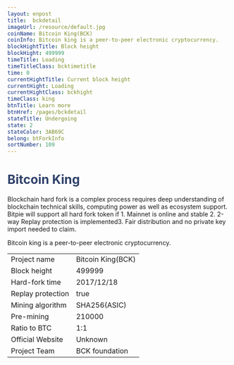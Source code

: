 ```yaml
---
layout: enpost
title:  bckdetail
imageUrl: /resource/default.jpg
coinName: Bitcoin King(BCK)
coinInfo: Bitcoin king is a peer-to-peer electronic cryptocurrency.
blockHightTitle: Block height
blockHight: 499999
timeTitle: Loading
timeTitleClass: bcktimetitle
time: 0
currentHightTitle: Current block height
currentHight: Loading
currentHightClass: bckhight
timeClass: king
btnTitle: Learn more
btnHref: /pages/bckdetail
stateTitle: Undergoing
state: 2
stateColor: 3AB69C
belong: btForkInfo
sortNumber: 109
---
```

<h1 style="color: #2F416A">Bitcoin King</h1>
<p class="summarytxt">Blockchain hard fork is a complex process requires deep understanding of blockchain technical skills, computing power as well as ecosystem support. Bitpie will support all hard fork token if 1. Mainnet is online and stable 2. 2-way Replay protection is implemented3. Fair distribution and no private key import needed to claim.
</p>
<p>Bitcoin king is a peer-to-peer electronic cryptocurrency.
</p>
<table class="center">
  <tbody>
    <tr>
        <td class="tablehalf">Project name</td>
        <td class="tablehalf">Bitcoin King(BCK)</td>
    </tr>
    <tr>
        <td>Block height</td>
        <td>499999</td>
    </tr>
    <tr>
        <td>Hard-fork time</td>
        <td>2017/12/18</td>
    </tr>
    <tr>
        <td>Replay protection</td>
        <td>true</td>
    </tr>
    <tr>
        <td>Mining algorithm</td>
        <td>SHA256(ASIC)</td>
    </tr>
    <tr>
        <td>Pre-mining </td>
        <td>210000</td>
    </tr>
    <tr>
        <td>Ratio to BTC</td>
        <td>1:1</td>
    </tr>
    <tr>
        <td>Official Website</td>
        <td>Unknown</td>
    </tr>
    <tr>
        <td>Project Team</td>
        <td>BCK foundation</td>
    </tr>
  </tbody>
</table>